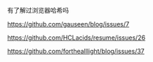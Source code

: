 有了解过浏览器哈希吗

https://github.com/gauseen/blog/issues/7

https://github.com/HCLacids/resume/issues/26

https://github.com/forthealllight/blog/issues/37